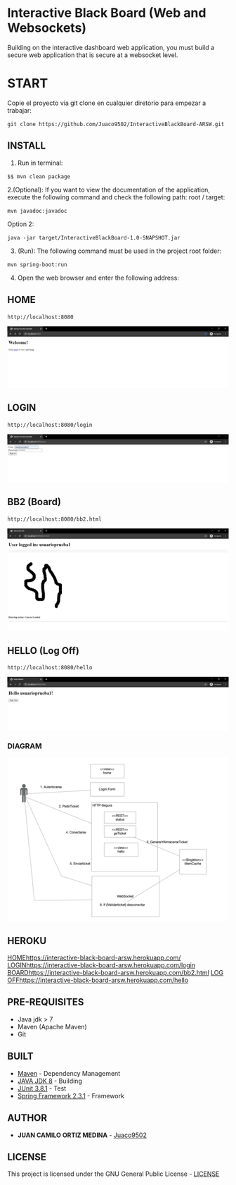 # Interactive Black Board (Web and Websockets)


Building on the interactive dashboard web application, you must build a secure web application that is secure at a websocket level.

# START

Copie el proyecto via git clone en cualquier diretorio para empezar a trabajar:
```
git clone https://github.com/Juaco9502/InteractiveBlackBoard-ARSW.git
```

## INSTALL

1. Run in terminal:

```
$$ mvn clean package
```

2.(Optional):
If you want to view the documentation of the application, execute the following command and check the following path: root / target:

```
mvn javadoc:javadoc
```

Option 2:

```
java -jar target/InteractiveBlackBoard-1.0-SNAPSHOT.jar
```

3. (Run):
The following command must be used in the project root folder:
  
```
mvn spring-boot:run
```

4. Open the web browser and enter the following address:


## HOME
```
http://localhost:8080
```
![Home](img/1.PNG)

## LOGIN
```
http://localhost:8080/login
```
![Login](img/2.PNG)

## BB2 (Board)
```
http://localhost:8080/bb2.html
```
![Bb2](img/3.PNG)

## HELLO (Log Off)
```
http://localhost:8080/hello
```
![Hello](img/4.PNG)

### DIAGRAM

![Diagram](img/diagram.PNG)

## HEROKU
[HOME](https://interactive-black-board-arsw.herokuapp.com/)https://interactive-black-board-arsw.herokuapp.com/
[LOGIN](https://interactive-black-board-arsw.herokuapp.com/login)https://interactive-black-board-arsw.herokuapp.com/login
[BOARD](https://interactive-black-board-arsw.herokuapp.com/bb2.html)https://interactive-black-board-arsw.herokuapp.com/bb2.html
[LOG OFF](https://interactive-black-board-arsw.herokuapp.com/hello)https://interactive-black-board-arsw.herokuapp.com/hello



## PRE-REQUISITES

* Java jdk > 7
* Maven (Apache Maven)
* Git
  

## BUILT

* [Maven](https://maven.apache.org/) - Dependency Management
* [JAVA JDK 8](http://www.oracle.com/technetwork/java/javase/overview/index.html) - Building
* [JUnit 3.8.1](https://mvnrepository.com/artifact/junit/junit/3.8.1) - Test
* [Spring Framework 2.3.1](https://spring.io/projects/spring-framework) - Framework


## AUTHOR

* **JUAN CAMILO ORTIZ MEDINA** - [Juaco9502](https://github.com/juaco9502)


## LICENSE

This project is licensed under the GNU General Public License - [LICENSE](LICENSE) 
